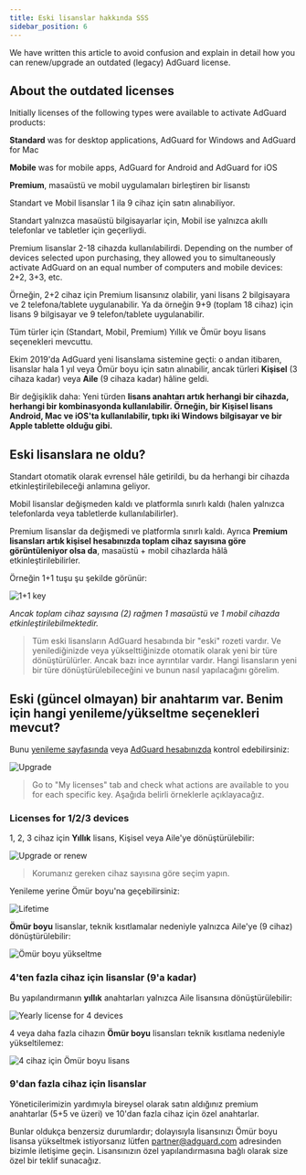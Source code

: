 ```yaml
---
title: Eski lisanslar hakkında SSS
sidebar_position: 6
---
```


We have written this article to avoid confusion and explain in detail how you can renew/upgrade an outdated (legacy) AdGuard license.

## About the outdated licenses

Initially licenses of the following types were available to activate AdGuard products:

**Standard** was for desktop applications, AdGuard for Windows and AdGuard for Mac

**Mobile** was for mobile apps, AdGuard for Android and AdGuard for iOS

**Premium**, masaüstü ve mobil uygulamaları birleştiren bir lisanstı

Standart ve Mobil lisanslar 1 ila 9 cihaz için satın alınabiliyor.

Standart yalnızca masaüstü bilgisayarlar için, Mobil ise yalnızca akıllı telefonlar ve tabletler için geçerliydi.

Premium lisanslar 2-18 cihazda kullanılabilirdi. Depending on the number of devices selected upon purchasing, they allowed you to simultaneously activate AdGuard on an equal number of computers and mobile devices: 2+2, 3+3, etc.

Örneğin, 2+2 cihaz için Premium lisansınız olabilir, yani lisans 2 bilgisayara ve 2 telefona/tablete uygulanabilir. Ya da örneğin 9+9 (toplam 18 cihaz) için lisans 9 bilgisayar ve 9 telefon/tablete uygulanabilir.

Tüm türler için (Standart, Mobil, Premium) Yıllık ve Ömür boyu lisans seçenekleri mevcuttu.

Ekim 2019'da AdGuard yeni lisanslama sistemine geçti: o andan itibaren, lisanslar hala 1 yıl veya Ömür boyu için satın alınabilir, ancak türleri **Kişisel** (3 cihaza kadar) veya **Aile** (9 cihaza kadar) hâline geldi.

Bir değişiklik daha: Yeni türden **lisans anahtarı artık herhangi bir cihazda, herhangi bir kombinasyonda kullanılabilir. Örneğin, bir Kişisel lisans Android, Mac ve iOS'ta kullanılabilir, tıpkı iki Windows bilgisayar ve bir Apple tablette olduğu gibi.**

## Eski lisanslara ne oldu?

Standart otomatik olarak evrensel hâle getirildi, bu da herhangi bir cihazda etkinleştirilebileceği anlamına geliyor.

Mobil lisanslar değişmeden kaldı ve platformla sınırlı kaldı (halen yalnızca telefonlarda veya tabletlerde kullanılabilirler).

Premium lisanslar da değişmedi ve platformla sınırlı kaldı. Ayrıca **Premium lisansları artık kişisel hesabınızda toplam cihaz sayısına göre görüntüleniyor olsa da**, masaüstü + mobil cihazlarda hâlâ etkinleştirilebilirler.

Örneğin 1+1 tuşu şu şekilde görünür:

![1+1 key](https://cdn.adtidy.org/public/Adguard/kb/newscreenshots/En/General/legacy-licenses/1.outdatedlicenses_en.png)

*Ancak toplam cihaz sayısına (2) rağmen 1 masaüstü ve 1 mobil cihazda etkinleştirilebilmektedir.*
> Tüm eski lisansların AdGuard hesabında bir "eski" rozeti vardır. Ve yenilediğinizde veya yükselttiğinizde otomatik olarak yeni bir türe dönüştürülürler. Ancak bazı ince ayrıntılar vardır. Hangi lisansların yeni bir türe dönüştürülebileceğini ve bunun nasıl yapılacağını görelim.

## Eski (güncel olmayan) bir anahtarım var. Benim için hangi yenileme/yükseltme seçenekleri mevcut?

Bunu [yenileme sayfasında](https://adguard.com/renew.html) veya [AdGuard hesabınızda](https://my.adguard.com/main.html) kontrol edebilirsiniz:

![Upgrade](https://cdn.adtidy.org/public/Adguard/kb/newscreenshots/En/General/legacy-licenses/2.switch_en.png)
> Go to "My licenses" tab and check what actions are available to you for each specific key. Aşağıda belirli örneklerle açıklayacağız.

### Licenses for 1/2/3 devices

1, 2, 3 cihaz için **Yıllık** lisans, Kişisel veya Aile'ye dönüştürülebilir:

![Upgrade or renew](https://cdn.adtidy.org/public/Adguard/kb/newscreenshots/En/General/legacy-licenses/3.yearly_en.png)
> Korumanız gereken cihaz sayısına göre seçim yapın.

Yenileme yerine Ömür boyu'na geçebilirsiniz:

![Lifetime](https://cdn.adtidy.org/public/Adguard/kb/newscreenshots/En/General/legacy-licenses/4.lifetime_en.png)

**Ömür boyu** lisanslar, teknik kısıtlamalar nedeniyle yalnızca Aile'ye (9 cihaz) dönüştürülebilir:

![Ömür boyu yükseltme](https://cdn.adtidy.org/public/Adguard/kb/newscreenshots/En/General/legacy-licenses/5.lifetimeupgrade_en.png)

### 4'ten fazla cihaz için lisanslar (9'a kadar)

Bu yapılandırmanın **yıllık** anahtarları yalnızca Aile lisansına dönüştürülebilir:

![Yearly license for 4 devices](https://cdn.adtidy.org/public/Adguard/kb/newscreenshots/En/General/legacy-licenses/6.yearly4+devices_en.png)

4 veya daha fazla cihazın **Ömür boyu** lisansları teknik kısıtlama nedeniyle yükseltilemez:

![4 cihaz için Ömür boyu lisans](https://cdn.adtidy.org/public/Adguard/kb/newscreenshots/En/General/legacy-licenses/7.lifetime4+devices_en.png)

### 9'dan fazla cihaz için lisanslar

Yöneticilerimizin yardımıyla bireysel olarak satın aldığınız premium anahtarlar (5+5 ve üzeri) ve 10'dan fazla cihaz için özel anahtarlar.

Bunlar oldukça benzersiz durumlardır; dolayısıyla lisansınızı Ömür boyu lisansa yükseltmek istiyorsanız lütfen partner@adguard.com adresinden bizimle iletişime geçin. Lisansınızın özel yapılandırmasına bağlı olarak size özel bir teklif sunacağız.
